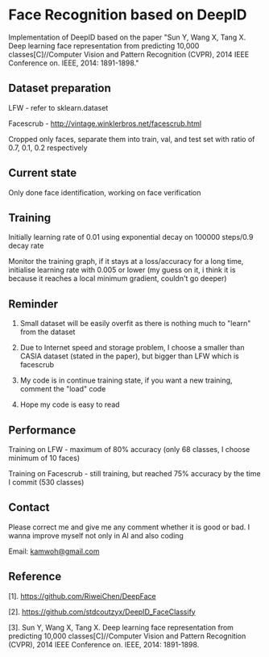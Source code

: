 # Face Recognition based on DeepID

Implementation of DeepID based on the paper "Sun Y, Wang X, Tang X. Deep learning face representation from predicting 10,000 classes[C]//Computer Vision and Pattern Recognition (CVPR), 2014 IEEE Conference on. IEEE, 2014: 1891-1898."

## Dataset preparation
LFW - refer to sklearn.dataset

Facescrub - http://vintage.winklerbros.net/facescrub.html

Cropped only faces, separate them into train, val, and test set with ratio of 0.7, 0.1, 0.2 respectively

## Current state
Only done face identification, working on face verification

## Training
Initially learning rate of 0.01 using exponential decay on 100000 steps/0.9 decay rate

Monitor the training graph, if it stays at a loss/accuracy for a long time, initialise learning rate with 0.005 or lower (my guess on it, i think it is because it reaches a local minimum gradient, couldn't go deeper)

## Reminder
1. Small dataset will be easily overfit as there is nothing much to "learn" from the dataset

2. Due to Internet speed and storage problem, I choose a smaller than CASIA dataset (stated in the paper), but bigger than LFW which is facescrub

3. My code is in continue training state, if you want a new training, comment the "load" code

4. Hope my code is easy to read

## Performance
Training on LFW - maximum of 80% accuracy (only 68 classes, I choose minimum of 10 faces)

Training on Facescrub - still training, but reached 75% accuracy by the time I commit (530 classes)

## Contact

Please correct me and give me any comment whether it is good or bad. I wanna improve myself not only in AI and also coding

Email: kamwoh@gmail.com

## Reference

[1]. https://github.com/RiweiChen/DeepFace

[2]. https://github.com/stdcoutzyx/DeepID_FaceClassify

[3]. Sun Y, Wang X, Tang X. Deep learning face representation from predicting 10,000 classes[C]//Computer Vision and Pattern Recognition (CVPR), 2014 IEEE Conference on. IEEE, 2014: 1891-1898.
